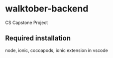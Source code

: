 # walktober-backend
CS Capstone Project
## Required installation
node, ionic, cocoapods, ionic extension in vscode
